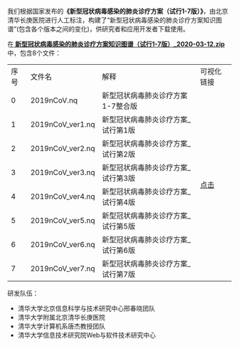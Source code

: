 <p>我们根据国家发布的<b>《新型冠状病毒感染的肺炎诊疗方案（试行1-7版）》</b>，由北京清华长庚医院进行人工标注，构建了“新型冠状病毒感染的肺炎诊疗方案知识图谱”(包含各个版本之间的变化)，供研究者和应用开发者下载使用。</p>
<p>在<b><a href="http://180.76.145.135:8888/fu/filedownload?fileID=0f4aea90e33f4d0da785da12c3ec8422"> 新型冠状病毒感染的肺炎诊疗方案知识图谱（试行1-7版）_2020-03-12.zip</a></b>中，包含8个文件：</p>
<table>
  <tr>
    <td>序号</td>
    <td>文件名</td>
    <td>解释</td>
    <td>可视化链接</td>
  </tr>
  <tr>
    <td>0</td>
    <td>2019nCoV.nq</td>
    <td>新型冠状病毒肺炎诊疗方案1-7整合版</td>
    <td rowspan="8"><a href="http://47.94.47.46:8086/" target="_blank">点击</a></td>
  </tr>
  <tr>
    <td>1</td>
    <td>2019nCoV_ver1.nq</td>
    <td>新型冠状病毒肺炎诊疗方案_试行第1版</td>
  </tr>
  <tr>
    <td>2</td>
    <td>2019nCoV_ver2.nq</td>
    <td>新型冠状病毒肺炎诊疗方案_试行第2版</td>
  </tr>
  <tr>
    <td>3</td>
    <td>2019nCoV_ver3.nq</td>
    <td>新型冠状病毒肺炎诊疗方案_试行第3版</td>
  </tr>
  <tr>
    <td>4</td>
    <td>2019nCoV_ver4.nq</td>
    <td>新型冠状病毒肺炎诊疗方案_试行第4版</td>
  </tr>
  <tr>
    <td>5</td>
    <td>2019nCoV_ver5.nq</td>
    <td>新型冠状病毒肺炎诊疗方案_试行第5版</td>
  </tr>
  <tr>
    <td>6</td>
    <td>2019nCoV_ver6.nq</td>
    <td>新型冠状病毒肺炎诊疗方案_试行第6版</td>
  </tr>
  <tr>
    <td>7</td>
    <td>2019nCoV_ver7.nq</td>
    <td>新型冠状病毒肺炎诊疗方案_试行第7版</td>
  </tr>
</table>

<p>研发队伍：</p>
<ul>
<li>清华大学北京信息科学与技术研究中心邢春晓团队</li>
<li>清华大学附属北京清华长庚医院</li>
<li>清华大学计算机系唐杰教授团队</li>
<li>清华大学信息技术研究院Web与软件技术研究中心</li>
</ul>
